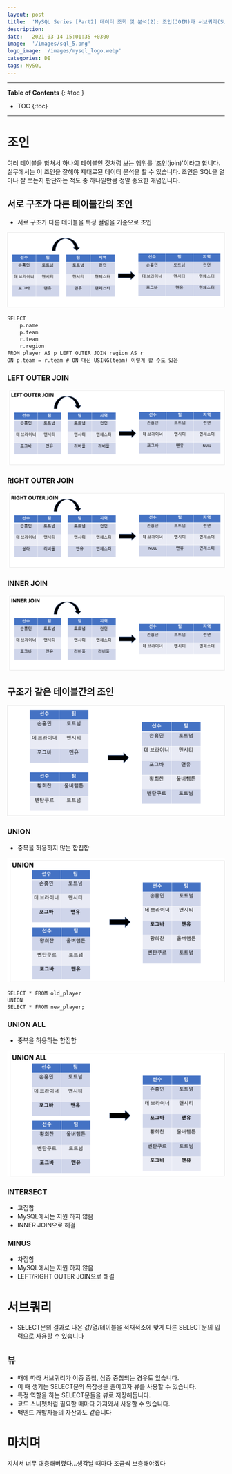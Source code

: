 ```yaml
---
layout: post
title:  'MySQL Series [Part2] 데이터 조회 및 분석(2): 조인(JOIN)과 서브쿼리(SUBQUERY)'
description: 
date:   2021-03-14 15:01:35 +0300
image:  '/images/sql_5.png'
logo_image: '/images/mysql_logo.webp'
categories: DE
tags: MySQL
---
```


---
**Table of Contents**
{: #toc }
*  TOC
{:toc}

---  

# 조인  
여러 테이블을 합쳐서 하나의 테이블인 것처럼 보는 행위를 '조인(join)'이라고 합니다. 실무에서는 이 조인을 잘해야 제대로된 데이터 분석을 할 수 있습니다. 조인은 SQL을 얼마나 잘 쓰는지 판단하는 척도 중 하나일만큼 정말 중요한 개념입니다.  

## 서로 구조가 다른 테이블간의 조인
- 서로 구조가 다른 테이블을 특정 컬럼을 기준으로 조인

![](/images/sql_3.png)  

```
SELECT 
    p.name
    p.team
    r.team
    r.region
FROM player AS p LEFT OUTER JOIN region AS r
ON p.team = r.team # ON 대신 USING(team) 이렇게 할 수도 있음
```  

### LEFT OUTER JOIN  

![](/images/sql_5.png)  

### RIGHT OUTER JOIN  

![](/images/sql_6.png)  

### INNER JOIN  

![](/images/sql_7.png)  

## 구조가 같은 테이블간의 조인

![](/images/sql_4.png)  

### UNION
- 중복을 허용하지 않는 합집합  


![](/images/sql_8.png)  

```
SELECT * FROM old_player
UNION
SELECT * FROM new_player;
```

### UNION ALL
- 중복을 허용하는 합집합  


![](/images/sql_9.png)  


### INTERSECT  
- 교집합  
- MySQL에서는 지원 하지 않음
- INNER JOIN으로 해결


### MINUS
- 차집합
- MySQL에서는 지원 하지 않음
- LEFT/RIGHT OUTER JOIN으로 해결


# 서브쿼리  

- SELECT문의 결과로 나온 값/열/테이블을 적재적소에 맞게 다른 SELECT문의 입력으로 사용할 수 있습니다


## 뷰

- 때에 따라 서브쿼리가 이중 중첩, 삼중 중첩되는 경우도 있습니다.  
- 이 때 생기는 SELECT문의 복잡성을 줄이고자 뷰를 사용할 수 있습니다.  
- 특정 역할을 하는 SELECT문들을 뷰로 저장해둡니다.  
- 코드 스니펫처럼 필요할 때마다 가져와서 사용할 수 있습니다.  
- 백엔드 개발자들의 자산과도 같습니다


# 마치며
지쳐서 너무 대충해버렸다...생각날 때마다 조금씩 보충해야겠다  